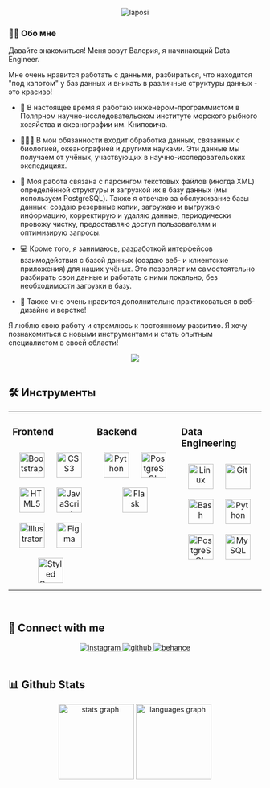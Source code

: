 <div align="center">
  
![laposi](https://github.com/Leeralim/leeralim/assets/49206103/152ce01f-d89c-472b-bd97-29cc3250224c)


</div>  
  


### 👨‍💻 Обо мне

Давайте знакомиться! Меня зовут Валерия, я начинающий Data Engineer.

Мне очень нравится работать с данными, разбираться, что находится "под капотом" у баз данных и вникать в различные структуры данных - это красиво!</div>  
  

- 🌊 В настоящее время я работаю инженером-программистом в Полярном научно-исследовательском институте морского рыбного хозяйства и океанографии им. Книповича.

- 👨🏻‍🔬 В мои обязанности входит обработка данных, связанных с биологией, океанографией и другими науками. Эти данные мы получаем от учёных, участвующих в научно-исследовательских экспедициях.  
  
- 📝 Моя работа связана с парсингом текстовых файлов (иногда XML) определённой структуры и загрузкой их в базу данных (мы используем PostgreSQL). Также я отвечаю за обслуживание базы данных: создаю резервные копии, загружаю и выгружаю информацию, корректирую и удаляю данные, периодически провожу чистку, предоставляю доступ пользователям и оптимизирую запросы.

- 💻 Кроме того, я занимаюсь, разработкой интерфейсов взаимодействия с базой данных (создаю веб- и клиентские приложения) для наших учёных. Это позволяет им самостоятельно разбирать свои данные и работать с ними локально, без необходимости загрузки в базу.

- 🎨 Также мне очень нравится дополнительно практиковаться в веб-дизайне и верстке!

Я люблю свою работу и стремлюсь к постоянному развитию. Я хочу познакомиться с новыми инструментами и стать опытным специалистом в своей области!
  
<div align="center">
<img src="https://komarev.com/ghpvc/?username=leeralim&&style=flat-square" align="center" />
</div> 

<br/>  


## 🛠 Инструменты 
<table><tr><td valign="top" width="33%">



### Frontend  
<div align="center">  
<a href="https://getbootstrap.com/docs/3.4/javascript/" target="_blank"><img style="margin: 10px" src="https://profilinator.rishav.dev/skills-assets/bootstrap-plain.svg" alt="Bootstrap" height="50" /></a>  
<a href="https://www.w3schools.com/css/" target="_blank"><img style="margin: 10px" src="https://profilinator.rishav.dev/skills-assets/css3-original-wordmark.svg" alt="CSS3" height="50" /></a>  
<a href="https://en.wikipedia.org/wiki/HTML5" target="_blank"><img style="margin: 10px" src="https://profilinator.rishav.dev/skills-assets/html5-original-wordmark.svg" alt="HTML5" height="50" /></a>  
<a href="https://www.javascript.com/" target="_blank"><img style="margin: 10px" src="https://profilinator.rishav.dev/skills-assets/javascript-original.svg" alt="JavaScript" height="50" /></a>  
<a href="https://www.adobe.com/in/products/illustrator.html" target="_blank"><img style="margin: 10px" src="https://profilinator.rishav.dev/skills-assets/adobe_illustrator-icon.svg" alt="Illustrator" height="50" /></a>  
<a href="https://www.figma.com/" target="_blank"><img style="margin: 10px" src="https://profilinator.rishav.dev/skills-assets/figma-icon.svg" alt="Figma" height="50" /></a>  
<a href="https://styled-components.com/" target="_blank"><img style="margin: 10px" src="https://profilinator.rishav.dev/skills-assets/styled-components.png" alt="Styled Components" height="50" /></a>  
</div>

</td><td valign="top" width="33%">



### Backend  
<div align="center">  
<a href="https://www.python.org/" target="_blank"><img style="margin: 10px" src="https://profilinator.rishav.dev/skills-assets/python-original.svg" alt="Python" height="50" /></a>  
<a href="https://www.postgresql.org/" target="_blank"><img style="margin: 10px" src="https://profilinator.rishav.dev/skills-assets/postgresql-original-wordmark.svg" alt="PostgreSQL" height="50" /></a>  
<a href="https://flask.palletsprojects.com/" target="_blank"><img style="margin: 10px" src="https://profilinator.rishav.dev/skills-assets/flask.png" alt="Flask" height="50" /></a>  
</div>

</td><td valign="top" width="33%">



### Data Engineering  
<div align="center">  
<a href="https://www.linux.org/" target="_blank"><img style="margin: 10px" src="https://profilinator.rishav.dev/skills-assets/linux-original.svg" alt="Linux" height="50" /></a>  
<a href="https://github.com/" target="_blank"><img style="margin: 10px" src="https://profilinator.rishav.dev/skills-assets/git-scm-icon.svg" alt="Git" height="50" /></a>  
<a href="https://www.gnu.org/software/bash/" target="_blank"><img style="margin: 10px" src="https://profilinator.rishav.dev/skills-assets/gnu_bash-icon.svg" alt="Bash" height="50" /></a>  
<a href="https://www.python.org/" target="_blank"><img style="margin: 10px" src="https://profilinator.rishav.dev/skills-assets/python-original.svg" alt="Python" height="50" /></a>  
<a href="https://www.postgresql.org/" target="_blank"><img style="margin: 10px" src="https://profilinator.rishav.dev/skills-assets/postgresql-original-wordmark.svg" alt="PostgreSQL" height="50" /></a>  
<a href="https://www.mysql.com/" target="_blank"><img style="margin: 10px" src="https://profilinator.rishav.dev/skills-assets/mysql-original-wordmark.svg" alt="MySQL" height="50" /></a>  
</div>

</td></tr></table>  

<br/>  


## 📩 Connect with me  
<div align="center">
<a href="https://instagram.com/leeralim" target="_blank">
<img src=https://img.shields.io/badge/instagram-%23000000.svg?&style=for-the-badge&logo=instagram&logoColor=white alt=instagram style="margin-bottom: 5px;" />
</a>
<a href="https://github.com/leeralim" target="_blank">
<img src=https://img.shields.io/badge/github-%2324292e.svg?&style=for-the-badge&logo=github&logoColor=white alt=github style="margin-bottom: 5px;" />
</a>
<a href=["https://www.behance.net/https://www.behance.net/9e3cda13](https://vk.com/away.php?utf=1&to=https%3A%2F%2Fwww.behance.net%2F9e3cda13)" target="_blank">
<img src=https://img.shields.io/badge/behance-%23191919.svg?&style=for-the-badge&logo=behance&logoColor=white alt=behance style="margin-bottom: 5px;" />
</a>  
</div>  
  

<br/>  


## 📊 Github Stats  

<div align="center">
  <img src="https://github-readme-stats.vercel.app/api?username=leeralim&hide_title=false&hide_rank=false&show_icons=true&include_all_commits=true&count_private=true&disable_animations=false&theme=dracula&locale=en&hide_border=false&order=1" height="150" alt="stats graph"  />
  <img src="https://github-readme-stats.vercel.app/api/top-langs?username=leeralim&locale=en&hide_title=false&layout=compact&card_width=320&langs_count=5&theme=dracula&hide_border=false&order=2" height="150" alt="languages graph"  />
</div>


